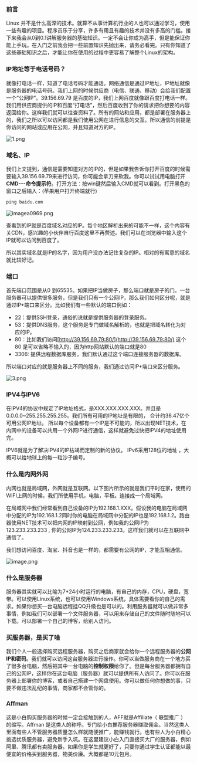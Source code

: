 ### 前言

Linux 并不是什么高深的技术。就算不从事计算机行业的人也可以通过学习，使用一些有趣的项目。程序员乐于分享，许多有用且有趣的技术并没有多高的门槛。接下来我会从0到0.1讲解服务器的基础知识。一定不会让你成为高手，但是能保证你能上手玩。在入门之前我会把一些前置知识先抛出来，请务必看完。只有你知道了这些基础知识之后，才能让你在使用的过程中更容易了解整个Linux的架构。

### IP地址等于电话号码？

就像打电话一样，知道了电话号码才能通话。网络通信是通过IP地址，IP地址就像是服务器的电话号码。我们上网的时候供应商（电信、联通、移动）会给我们配置一个“公网IP”。39.156.69.79 是百度的IP，我们上网百度就像跟百度打电话一样。我们用供应商提供的IP和百度“打电话”，然后百度收到了你的请求把你想要的内容返回给你。这样我们就可以往查资料了。所有的网站和应用，都是部署在服务器上的，我们之所以可以访问都是我们使用公网在进行信息的交互。所以通信的前提是你访问的网站或应用在公网，并且知道对方的IP。

![1.png](https://zxx.sh/images/2020/10/22/1.png)

### 域名、IP

我们上文提到，通信是需要知道对方的IP的，但是如果我告诉你打开百度的时候需要输入39.156.69.79来进行访问，你可能会拿刀来砍我。你可以试试用电脑打开**CMD---命令提示符**。打开方法：按win键然后输入CMD就可以看到。打开黑色的窗口之后输入：(苹果用户打开终端就行)

```cmd
ping baidu.com
```

![imagea0969.png](https://zxx.sh/images/2020/10/19/imagea0969.png)

查看到的IP就是百度域名对应的IP。每个地区解析出来的可能不一样，这个内容有关CDN，感兴趣的小伙伴自行百度这里不再赘述。我们可以在浏览器中输入这个IP就可以访问到百度了。

所以其实域名就是IP的名字，因为用户没办法记住复杂的IP。相对的有寓意的域名就比较好记。

### 端口

首先端口范围是从0 到65535。如果把IP当做房子，那么端口就是房子的门。一台服务器可以提供很多服务，但是我们只有一个公网IP，那么我们如何区分呢，就是通过IP+端口来区分。比如我们有一些默认的端口例如：

- 22：提供SSH登录，通俗的说就是提供服务器的登录服务。
- 53：提供DNS服务，这个服务是专门做域名解析的，也就是把域名转化为对应的IP。
- 80：比如我们访问[http://39.156.69.79:80/](http://39.156.69.79:80/) 这个80 是可以省略不输入的，因为http网站默认的端口就是80
- 3306:  提供远程数据库服务，我们默认通过这个端口连接服务器的数据库。

所以端口对应的就是服务器上不同的服务，我们通过访问IP+端口来区分服务。

![3.png](https://zxx.sh/images/2020/10/27/3.png)

### IPV4与IPV6

在IPV4的协议中规定了IP地址格式，是XXX.XXX.XXX.XXX。并且是0.0.0.0~255.255.255.255。我们所有可用的IP地址是有限的， 合计约36.47亿个可用公网IP地址。 所以每个设备都有一个IP是不可能的，所以出现NET技术，在内网中的设备可以共用一个外网IP进行通信，这样就避免过快把IPV4的地址使用完。

IPV6就是为了解决IPV4的IP枯竭而定制的新的协议。 IPv6采用128位的地址 ，大概可以给地球上的每一粒沙子编号。

### 什么是内网外网

内网也就是局域网，外网就是互联网。以下图片所示的就是我们平时在家，使用的WIFI上网的时候，我们所使用手机，电脑，平板。连接成一个局域网。

在局域网中我们经常看到自己设备的IP为192.168.1.XXX。假设我的电脑在局域网中分配的IP为192.168.1.2同时你的电脑在局域网中分配的IP也是192.168.1.2。路由器使用NET技术可以把内网的IP映射到公网，例如我的公网IP为 123.233.233.233 , 你的公网IP为124.233.233.233。这样我们就可以在互联网中通信了。

我们想访问百度、淘宝、抖音也是一样的，都需要有公网的IP，才能互相通信。

![image.png](https://zxx.sh/images/2020/10/19/image.png)

### 什么是服务器

服务器其实就可以比喻为7*24小时运行的电脑，有自己的内存，CPU，硬盘，宽带。可以使用Linux系统，也可以使用Windows系统，具体需要看你的自己的需求。如果你想买一台电脑远程挂QQ升级也是可以的。利用服务器就可以做非常多事情，例如我们可以部署一个文件服务器，可以用来存储自己的文件随时随地可以下载。可以部署一个自己的博客，给别人访问。

### 买服务器，是买了啥

我们个人一般选择购买远程服务器，购买之后商家就会给你一个远程服务器的**公网IP和密码**。我们就可以访问这台服务器进行操作。你可以当做服务商在一个地方买了很多台电脑，然后把其中一台电脑的**控制权限**给你了。但是每台服务器都拥有自己的公网IP，这样你在这台电脑（服务器）就可以提供所有人访问了。你可以在服务器上部署你的博客，或者自己搭建一个网盘使用。你可以做任何你想做的事，只要不做违法乱纪的事情，商家都不会管你的。

### Affman

这是小白购买服务器的时候一定会接触到的人，AFF就是Affiliate（ 联盟推广 ）的缩写。Affman 是这类人的称呼。专门给小白推荐服务器赚取佣金。当然这类人里面有些人不管服务器质量怎么样就随便推广，能赚钱就行。也有些人为小白精心挑选优质服务器，避免新手入坑。在这里建议小白入门直接买大厂的服务器，例如阿里、腾讯都有卖服务器。如果你是学生就更好了，只要你通过学生认证都能以最便宜的价格买到服务器，物美价廉。大概都是10元包月。